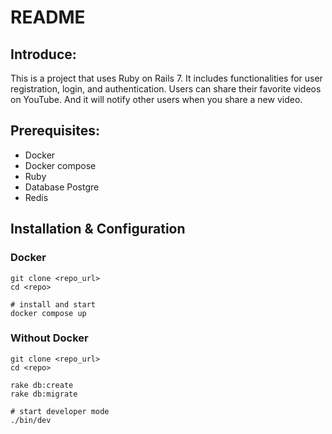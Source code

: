 # README
## Introduce:
  This is a project that uses Ruby on Rails 7. It includes functionalities for user registration, login, and authentication.
  Users can share their favorite videos on YouTube. And it will notify other users when you share a new video.


## Prerequisites:
  - Docker
  - Docker compose
  - Ruby
  - Database Postgre
  - Redis

## Installation & Configuration
  ### Docker
  ```
  git clone <repo_url>
  cd <repo>

  # install and start
  docker compose up
  ```

  ### Without Docker
  ```
  git clone <repo_url>
  cd <repo>

  rake db:create
  rake db:migrate

  # start developer mode
  ./bin/dev
  ```